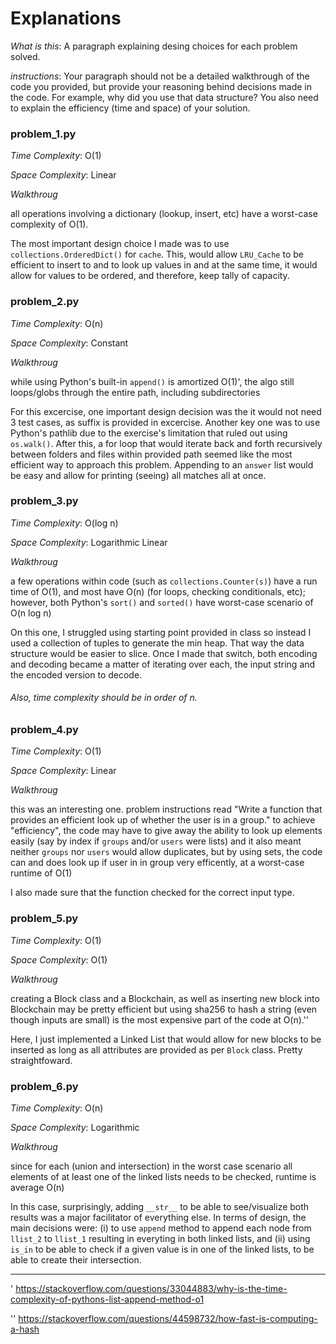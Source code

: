 # Explanations

_What is this_: A paragraph explaining desing choices for each problem solved. 

_instructions_: Your paragraph should not be a detailed walkthrough of the code you provided, but provide your reasoning behind decisions made in the code.  For example, why did you use that data structure? You also need to explain the efficiency (time and space) of your solution.

### problem_1.py

*Time Complexity*: O(1)

*Space Complexity*: Linear

_Walkthroug_

all operations involving a dictionary (lookup, insert, etc)
have a worst-case complexity of O(1).

The most important design choice I made was to use `collections.OrderedDict()` for `cache`.  This, would allow `LRU_Cache` to be efficient to insert to and to look up values in and at the same time, it would allow for values to be ordered, and therefore, keep tally of capacity. 


### problem_2.py

*Time Complexity*: O(n)

*Space Complexity*: Constant

_Walkthroug_

while using Python's built-in `append()` is amortized O(1)',
the algo still loops/globs through the entire path, including
subdirectories

For this excercise, one important design decision was the it would not need 3 test cases, as suffix is provided in excercise.  Another key one was to use Python's pathlib due to the exercise's limitation that ruled out using `os.walk()`.  After this, a for loop that would iterate back and forth recursively between folders and files within provided path seemed like the most efficient way to approach this problem.  Appending to an `answer` list would be easy and allow for printing (seeing) all matches all at once.


### problem_3.py

*Time Complexity*: O(log n)

*Space Complexity*: Logarithmic Linear

_Walkthroug_

a few operations within code (such as `collections.Counter(s)`)
have a run time of O(1), and most have O(n) (for loops, checking conditionals, etc);
however, both Python's `sort()` and `sorted()` have worst-case scenario of O(n log n)

On this one, I struggled using starting point provided in class so instead I used a collection of tuples to generate the min heap.  That way the data structure would be easier to slice.  Once I made that switch, both encoding and decoding became a matter of iterating over each, the input string and the encoded version to decode. 

###### Also, time complexity should be in order of n.

### problem_4.py

*Time Complexity*: O(1)

*Space Complexity*: Linear

_Walkthroug_

this was an interesting one.  problem instructions read "Write a function 
that provides an efficient look up of whether the user is in a group."
to achieve "efficiency", the code may have to give away the ability to look up
elements easily (say by index if `groups` and/or `users` were lists) and it also meant
neither `groups` nor `users` would allow duplicates, but by using sets, the code 
can and does look up if user in in group very efficently, at a worst-case runtime of O(1)

I also made sure that the function checked for the correct input type.


### problem_5.py

*Time Complexity*: O(1)

*Space Complexity*: O(1)

_Walkthroug_

creating a Block class and a Blockchain, as well as inserting new block into Blockchain
may be pretty efficient but using sha256 to hash a string (even though inputs are small)
is the most expensive part of the code at O(n).''

Here, I just implemented a Linked List that would allow for new blocks to be inserted as long as all attributes are provided as per `Block` class.  Pretty straightfoward.


### problem_6.py

*Time Complexity*: O(n)

*Space Complexity*: Logarithmic

_Walkthroug_

since for each (union and intersection) in the worst case scenario all elements of
at least one of the linked lists needs to be checked, runtime is average O(n)

In this case, surprisingly, adding `__str__` to be able to see/visualize both results was a major facilitator of everything else.  In terms of design, the main decisions were: (i) to use `append` method to append each node from `llist_2` to `llist_1` resulting in everyting in both linked lists, and (ii) using `is_in` to be able to check if a given value is in one of the linked lists, to be able to create their intersection.


--------------------------------------------------------------------

' https://stackoverflow.com/questions/33044883/why-is-the-time-complexity-of-pythons-list-append-method-o1

'' https://stackoverflow.com/questions/44598732/how-fast-is-computing-a-hash